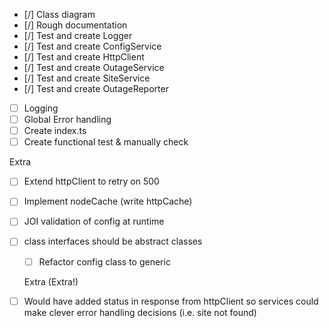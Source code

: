 - [/] Class diagram
- [/] Rough documentation
- [/] Test and create Logger
- [/] Test and create ConfigService
- [/] Test and create HttpClient
- [/] Test and create OutageService
- [/] Test and create SiteService
- [/] Test and create OutageReporter
- [ ] Logging
- [ ] Global Error handling
- [ ] Create index.ts
- [ ] Create functional test & manually check

Extra

- [ ] Extend httpClient to retry on 500
- [ ] Implement nodeCache (write httpCache)
- [ ] JOI validation of config at runtime
- [ ] class interfaces should be abstract classes

  - [ ] Refactor config class to generic

  Extra (Extra!)

- [ ] Would have added status in response from httpClient so services could make clever error handling decisions (i.e. site not found)
